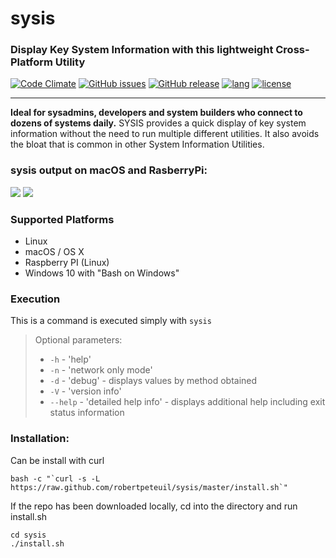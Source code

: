 # sysis
### Display Key System Information with this lightweight Cross-Platform Utility
[![Code Climate](https://codeclimate.com/github/robertpeteuil/sysis/badges/gpa.svg)](https://codeclimate.com/github/robertpeteuil/sysis)
[![GitHub issues](https://img.shields.io/github/issues/robertpeteuil/sysis.svg)](https://github.com/robertpeteuil/sysis)
[![GitHub release](https://img.shields.io/github/release/robertpeteuil/sysis.svg?colorB=2067b8)](https://github.com/robertpeteuil/sysis)
[![lang](https://img.shields.io/badge/language-bash-89e051.svg?style=flat-square)]()
[![license](https://img.shields.io/github/license/robertpeteuil/sysis.svg?colorB=2067b8)](https://github.com/robertpeteuil/sysis)

---

**Ideal for sysadmins, developers and system builders who connect to dozens of systems daily.**  SYSIS provides a quick display of key system information without the need to run multiple different utilities.  It also avoids the bloat that is common in other System Information Utilities.

### sysis output on macOS and RasberryPi: 
![](https://cloud.githubusercontent.com/assets/1554603/24470009/4a5fde4e-1472-11e7-951a-4d5a4cec09b7.png)
![](https://cloud.githubusercontent.com/assets/1554603/24471813/2fa3f832-1478-11e7-8530-512935469ebf.png)

### Supported Platforms

  - Linux
  - macOS / OS X
  - Raspberry PI (Linux)
  - Windows 10 with "Bash on Windows"  
    
### Execution

This is a command is executed simply with `sysis`

> Optional parameters:
> -  `-h` - 'help'
> -  `-n` - 'network only mode'
> -  `-d` - 'debug' - displays values by method obtained
> -  `-V` - 'version info'
> -  `--help` - 'detailed help info' - displays additional help including exit status information

### Installation:

Can be install with curl

```shell
bash -c "`curl -s -L https://raw.github.com/robertpeteuil/sysis/master/install.sh`"
```


If the repo has been downloaded locally, cd into the directory and run install.sh

```shell
cd sysis
./install.sh
```
